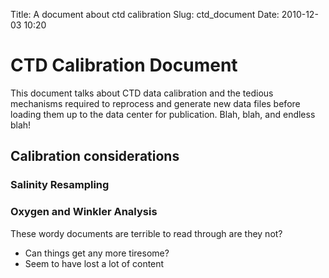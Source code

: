 Title: A document about ctd calibration
Slug: ctd_document
Date: 2010-12-03 10:20

# CTD Calibration Document

This document
talks about CTD data calibration and the tedious mechanisms required to reprocess and generate new data files before loading them up to the data center for publication. Blah, blah, and endless blah!</p>
## Calibration considerations
### Salinity Resampling
### Oxygen and Winkler Analysis
These wordy documents are terrible to read through are they not?
- Can things get any more tiresome?
- Seem to have lost a lot of content


